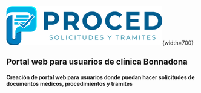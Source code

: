 ![Logo de portal web](./client/public/logos/LOGO-HORIZONTAL-TRANS-130-X-130-PX.png){width=700}

## Portal web para usuarios de clínica Bonnadona

#### Creación de portal web para usuarios donde puedan hacer solicitudes de documentos médicos, procedimientos y tramites
